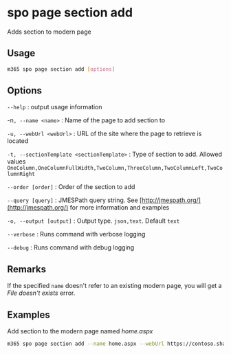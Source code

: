 # spo page section add

Adds section to modern page

## Usage

```sh
m365 spo page section add [options]
```

## Options

`--help`
: output usage information

-n`, --name <name>`
: Name of the page to add section to

`-u, --webUrl <webUrl>`
: URL of the site where the page to retrieve is located

`-t, --sectionTemplate <sectionTemplate>`
: Type of section to add. Allowed values `OneColumn,OneColumnFullWidth,TwoColumn,ThreeColumn,TwoColumnLeft,TwoColumnRight`

`--order [order]`
: Order of the section to add

`--query [query]`
: JMESPath query string. See [http://jmespath.org/](http://jmespath.org/) for more information and examples

`-o, --output [output]`
: Output type. `json,text`. Default `text`

`--verbose`
: Runs command with verbose logging

`--debug`
: Runs command with debug logging

## Remarks

If the specified `name` doesn't refer to an existing modern page, you will get a _File doesn't exists_ error.

## Examples

Add section to the modern page named _home.aspx_

```sh
m365 spo page section add --name home.aspx --webUrl https://contoso.sharepoint.com/sites/newsletter  --sectionTemplate OneColumn --order 1
```